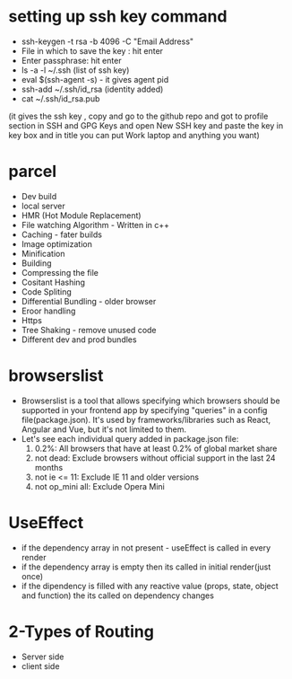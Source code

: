 # setting up ssh key command

- ssh-keygen -t rsa -b 4096 -C "Email Address"
- File in which to save the key : hit enter
- Enter passphrase: hit enter
- ls -a -l ~/.ssh (list of ssh key)
- eval $(ssh-agent -s) - it gives agent pid
- ssh-add ~/.ssh/id_rsa (identity added)
- cat ~/.ssh/id_rsa.pub

(it gives the ssh key , copy and go to the github repo and got to profile section in SSH and GPG Keys and open New SSH key and paste the key in key box and in title you can put Work laptop and anything you want)

# parcel

- Dev build
- local server
- HMR (Hot Module Replacement)
- File watching Algorithm - Written in c++
- Caching - fater builds
- Image optimization
- Minification
- Building
- Compressing the file
- Cositant Hashing
- Code Spliting
- Differential Bundling - older browser
- Eroor handling
- Https
- Tree Shaking - remove unused code
- Different dev and prod bundles

# browserslist

- Browserslist is a tool that allows specifying which browsers should be supported in your frontend app by specifying "queries" in a config file(package.json). It's used by frameworks/libraries such as React, Angular and Vue, but it's not limited to them.
- Let's see each individual query added in package.json file:
  1. 0.2%: All browsers that have at least 0.2% of global market share
  2. not dead: Exclude browsers without official support in the last 24 months
  3. not ie <= 11: Exclude IE 11 and older versions
  4. not op_mini all: Exclude Opera Mini

# UseEffect

- if the dependency array in not present - useEffect is called in every render
- if the dependency array is empty then its called in initial render(just once)
- if the dipendency is filled with any reactive value (props, state, object and function) the its called on dependency changes

# 2-Types of Routing

- Server side
- client side

